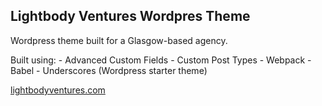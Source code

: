 ## Lightbody Ventures Wordpres Theme

Wordpress theme built for a Glasgow-based agency.

Built using: 
	- Advanced Custom Fields
	- Custom Post Types
	- Webpack 
	- Babel
	- Underscores (Wordpress starter theme)

[lightbodyventures.com](https://www.lightbodyventures.com/)

